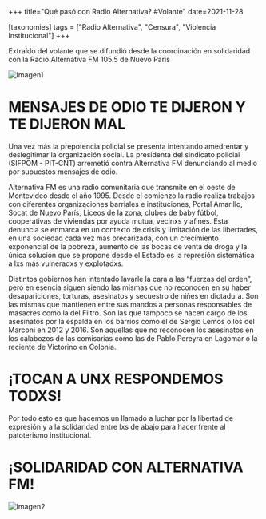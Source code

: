 +++
title="Qué pasó con Radio Alternativa? #Volante"
date=2021-11-28

[taxonomies]
tags = ["Radio Alternativa", "Censura", "Violencia Institucional"]
+++

Extraído del volante que se difundió desde la coordinación en solidaridad con la
Radio Alternativa FM 105.5 de Nuevo París

<!-- more -->
![Imagen1](../img1.jpg)

# MENSAJES DE ODIO TE DIJERON Y TE DIJERON MAL

Una vez más la prepotencia policial se presenta intentando amedrentar y deslegitimar la organización social. La presidenta del sindicato policial (SIFPOM - PIT-CNT) arremetió contra Alternativa FM denunciando al medio por supuestos mensajes de odio.

Alternativa FM es una radio comunitaria que transmite en el oeste de Montevideo desde el año 1995. Desde el comienzo la radio realiza trabajos con diferentes organizaciones barriales e instituciones, Portal Amarillo, Socat de Nuevo París, Liceos de la zona, clubes de baby fútbol, cooperativas de viviendas por ayuda mutua, vecinxs y afines.
Esta denuncia se enmarca en un contexto de crisis y limitación de las libertades, en una sociedad cada vez más precarizada, con un crecimiento exponencial de la pobreza, aumento de las bocas de venta de droga y la única solución que se propone desde el Estado es la represión sistemática a lxs más vulneradxs y explotadxs.

Distintos gobiernos han intentado lavarle la cara a las “fuerzas del orden”, pero en esencia siguen siendo las mismas que no reconocen en su haber desapariciones, torturas, asesinatos y secuestro de niñes en dictadura. Son las mismas que mantienen entre sus mandos a personas responsables de masacres como la del Filtro. Son las que tampoco se hacen cargo de los asesinatos por la espalda en los barrios como el de Sergio Lemos o los del Marconi en 2012 y 2016. Son aquellas que no reconocen los asesinatos en los calabozos de las comisarias como las de Pablo Pereyra en Lagomar o la reciente de Victorino en Colonia.

# ¡TOCAN A UNX RESPONDEMOS TODXS!

Por todo esto es que hacemos un llamado a luchar por la libertad de expresión y a la solidaridad entre lxs de abajo para hacer frente al patoterismo institucional.

# ¡SOLIDARIDAD CON ALTERNATIVA FM!

![Imagen2](../images/img1.jpg)
